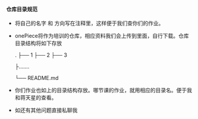 #### 仓库目录规范

- 将自己的名字 和 方向写在注释里，这样便于我们查你们的作业。

- onePiece将作为培训的仓库，相应资料我们会上传到里面，自行下载。仓库目录结构将如下存放

  .
  ├── 1
  ├── 2
  ├── 3

  ├…….

  └── README.md

- 你们作业也如上的目录结构存放。哪节课的作业，就用相应的目录名。便于我和蒋天星的查看。



- 如还有其他问题直接私聊我